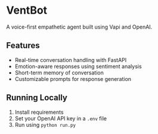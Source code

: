 
# VentBot

A voice-first empathetic agent built using Vapi and OpenAI.

## Features
- Real-time conversation handling with FastAPI
- Emotion-aware responses using sentiment analysis
- Short-term memory of conversation
- Customizable prompts for response generation

## Running Locally
1. Install requirements
2. Set your OpenAI API key in a `.env` file
3. Run using `python run.py`
